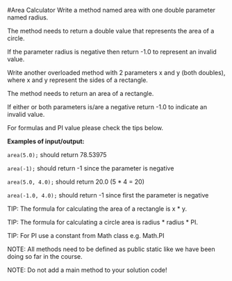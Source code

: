 #Area Calculator
Write a method named area with one double parameter named radius.

The method needs to return a double value that represents the area of a circle.

If the parameter radius is negative then return -1.0 to represent an invalid value.

Write another overloaded method with 2 parameters x and y (both doubles), where x and y represent the sides of a rectangle.

The method needs to return an area of a rectangle.

If either or both parameters is/are a negative return -1.0 to indicate an invalid value.

For formulas and PI value please check the tips below.

**Examples of input/output:**

`area(5.0);` should return 78.53975

`area(-1);`  should return -1 since the parameter is negative

`area(5.0, 4.0);` should return 20.0 (5 * 4 = 20)

`area(-1.0, 4.0);`  should return -1 since first the parameter is negative





TIP: The formula for calculating the area of a rectangle is x * y.

TIP: The formula for calculating a circle area is radius * radius * PI.

TIP: For PI use a constant from Math class e.g. Math.PI

NOTE: All methods need to be defined as public static like we have been doing so far in the course.

NOTE: Do not add a main method to your solution code!